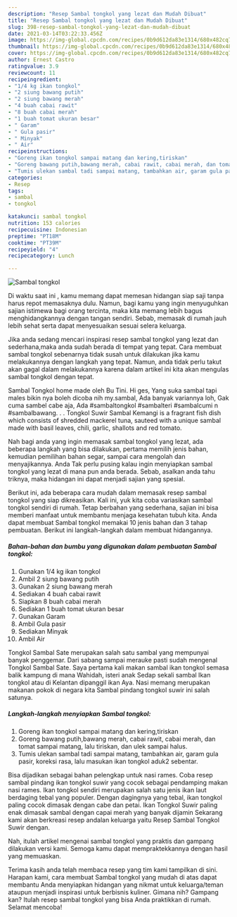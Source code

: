 ```yaml
---
description: "Resep Sambal tongkol yang lezat dan Mudah Dibuat"
title: "Resep Sambal tongkol yang lezat dan Mudah Dibuat"
slug: 398-resep-sambal-tongkol-yang-lezat-dan-mudah-dibuat
date: 2021-03-14T03:22:33.456Z
image: https://img-global.cpcdn.com/recipes/0b9d612da83e1314/680x482cq70/sambal-tongkol-foto-resep-utama.jpg
thumbnail: https://img-global.cpcdn.com/recipes/0b9d612da83e1314/680x482cq70/sambal-tongkol-foto-resep-utama.jpg
cover: https://img-global.cpcdn.com/recipes/0b9d612da83e1314/680x482cq70/sambal-tongkol-foto-resep-utama.jpg
author: Ernest Castro
ratingvalue: 3.9
reviewcount: 11
recipeingredient:
- "1/4 kg ikan tongkol"
- "2 siung bawang putih"
- "2 siung bawang merah"
- "4 buah cabai rawit"
- "8 buah cabai merah"
- "1 buah tomat ukuran besar"
- " Garam"
- " Gula pasir"
- " Minyak"
- " Air"
recipeinstructions:
- "Goreng ikan tongkol sampai matang dan kering,tiriskan"
- "Goreng bawang putih,bawang merah, cabai rawit, cabai merah, dan tomat sampai matang, lalu tiriskan, dan ulek sampai halus."
- "Tumis ulekan sambal tadi sampai matang, tambahkan air, garam gula pasir, koreksi rasa, lalu masukan ikan tongkol aduk2 sebentar."
categories:
- Resep
tags:
- sambal
- tongkol

katakunci: sambal tongkol 
nutrition: 153 calories
recipecuisine: Indonesian
preptime: "PT18M"
cooktime: "PT39M"
recipeyield: "4"
recipecategory: Lunch

---
```



![Sambal tongkol](https://img-global.cpcdn.com/recipes/0b9d612da83e1314/680x482cq70/sambal-tongkol-foto-resep-utama.jpg)

Di waktu  saat ini , kamu memang dapat memesan hidangan siap saji tanpa harus repot memasaknya dulu. Namun, bagi kamu yang ingin menyuguhkan sajian istimewa bagi orang tercinta, maka kita memang lebih bagus menghidangkannya dengan tangan sendiri. Sebab, memasak di rumah jauh lebih sehat serta dapat menyesuaikan sesuai selera keluarga.

Jika anda sedang mencari inspirasi resep sambal tongkol yang lezat dan sederhana,maka anda sudah berada di tempat yang tepat. Cara membuat sambal tongkol  sebenarnya tidak susah untuk dilakukan jika kamu melakukannya dengan langkah yang tepat. Namun, anda tidak perlu takut akan gagal dalam melakukannya 
karena dalam artikel ini kita akan mengulas sambal tongkol dengan tepat.  

Sambal Tongkol home made oleh Bu Tini. Hi ges, Yang suka sambal tapi males bikin nya boleh dicoba nih my.sambal, Ada banyak variannya loh, Gak cuma sambel cabe aja, Ada #sambaltongkol #sambalteri #sambalcumi n #sambalbawang. . . Tongkol Suwir Sambal Kemangi is a fragrant fish dish which consists of shredded mackerel tuna, sauteed with a unique sambal made with basil leaves, chili, garlic, shallots and red tomato.

Nah bagi anda yang ingin memasak sambal tongkol yang lezat, ada beberapa langkah yang bisa dilakukan, pertama memilih jenis bahan, kemudian pemilihan bahan segar, sampai cara mengolah dan menyajikannya. Anda Tak perlu pusing kalau ingin menyiapkan sambal tongkol yang lezat di mana pun anda berada. Sebab, asalkan anda  tahu triknya, maka hidangan ini dapat menjadi sajian yang spesial.

Berikut ini, ada beberapa cara mudah dalam memasak resep sambal tongkol yang siap dikreasikan. Kali ini, yuk kita coba variasikan sambal tongkol sendiri di rumah. Tetap berbahan yang sederhana, sajian ini bisa memberi manfaat untuk membantu menjaga kesehatan tubuh kita. Anda dapat membuat Sambal tongkol memakai 10 jenis bahan dan 3 tahap pembuatan. Berikut ini langkah-langkah dalam membuat hidangannya.

<!--inarticleads1-->

##### Bahan-bahan dan bumbu yang digunakan dalam pembuatan Sambal tongkol:

1. Gunakan 1/4 kg ikan tongkol
1. Ambil 2 siung bawang putih
1. Gunakan 2 siung bawang merah
1. Sediakan 4 buah cabai rawit
1. Siapkan 8 buah cabai merah
1. Sediakan 1 buah tomat ukuran besar
1. Gunakan  Garam
1. Ambil  Gula pasir
1. Sediakan  Minyak
1. Ambil  Air


Tongkol Sambal Sate merupakan salah satu sambal yang mempunyai banyak penggemar. Dari sabang sampai merauke pasti sudah mengenal Tongkol Sambal Sate. Saya pertama kali makan sambal ikan tongkol semasa balik kampung di mana Wahidah, isteri anak Sedap sekali sambal Ikan tongkol atau di Kelantan dipanggil ikan Aya. Nasi memang merupakan makanan pokok di negara kita Sambal pindang tongkol suwir ini salah satunya. 

<!--inarticleads2-->

##### Langkah-langkah menyiapkan Sambal tongkol:

1. Goreng ikan tongkol sampai matang dan kering,tiriskan
1. Goreng bawang putih,bawang merah, cabai rawit, cabai merah, dan tomat sampai matang, lalu tiriskan, dan ulek sampai halus.
1. Tumis ulekan sambal tadi sampai matang, tambahkan air, garam gula pasir, koreksi rasa, lalu masukan ikan tongkol aduk2 sebentar.


Bisa dijadikan sebagai bahan pelengkap untuk nasi rames. Coba resep sambal pindang ikan tongkol suwir yang cocok sebagai pendamping makan nasi rames. Ikan tongkol sendiri merupakan salah satu jenis ikan laut berdaging tebal yang populer. Dengan dagingnya yang tebal, ikan tongkol paling cocok dimasak dengan cabe dan petai. Ikan Tongkol Suwir paling enak dimasak sambal dengan capai merah yang banyak dijamin Sekarang kami akan berkreasi resep andalan keluarga yaitu Resep Sambal Tongkol Suwir dengan. 

Nah, itulah artikel mengenai  sambal tongkol  yang praktis dan gampang dilakukan versi kami. Semoga kamu dapat mempraktekkannya dengan hasil yang memuaskan. 

Terima kasih anda telah membaca resep yang tim kami tampilkan di sini. Harapan kami, cara membuat  Sambal tongkol yang mudah di atas dapat membantu Anda menyiapkan hidangan yang nikmat untuk keluarga/teman ataupun menjadi inspirasi untuk berbisnis kuliner. Gimana nih? Gampang kan? Itulah resep sambal tongkol yang bisa Anda praktikkan di rumah. Selamat mencoba!

